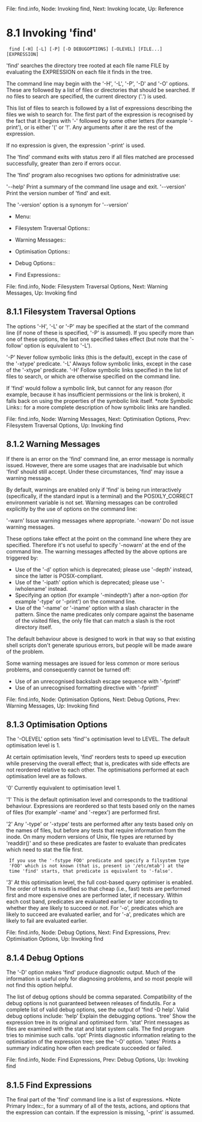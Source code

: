 File: find.info,  Node: Invoking find,  Next: Invoking locate,  Up: Reference

8.1 Invoking 'find'
===================

     find [-H] [-L] [-P] [-D DEBUGOPTIONS] [-OLEVEL] [FILE...] [EXPRESSION]

   'find' searches the directory tree rooted at each file name FILE by
evaluating the EXPRESSION on each file it finds in the tree.

   The command line may begin with the '-H', '-L', '-P', '-D' and '-O'
options.  These are followed by a list of files or directories that
should be searched.  If no files to search are specified, the current
directory ('.') is used.

   This list of files to search is followed by a list of expressions
describing the files we wish to search for.  The first part of the
expression is recognised by the fact that it begins with '-' followed by
some other letters (for example '-print'), or is either '(' or '!'.  Any
arguments after it are the rest of the expression.

   If no expression is given, the expression '-print' is used.

   The 'find' command exits with status zero if all files matched are
processed successfully, greater than zero if errors occur.

   The 'find' program also recognises two options for administrative
use:

'--help'
     Print a summary of the command line usage and exit.
'--version'
     Print the version number of 'find' and exit.

   The '-version' option is a synonym for '--version'

* Menu:

* Filesystem Traversal Options::
* Warning Messages::
* Optimisation Options::
* Debug Options::
* Find Expressions::

File: find.info,  Node: Filesystem Traversal Options,  Next: Warning Messages,  Up: Invoking find

8.1.1 Filesystem Traversal Options
----------------------------------

The options '-H', '-L' or '-P' may be specified at the start of the
command line (if none of these is specified, '-P' is assumed).  If you
specify more than one of these options, the last one specified takes
effect (but note that the '-follow' option is equivalent to '-L').

'-P'
     Never follow symbolic links (this is the default), except in the
     case of the '-xtype' predicate.
'-L'
     Always follow symbolic links, except in the case of the '-xtype'
     predicate.
'-H'
     Follow symbolic links specified in the list of files to search, or
     which are otherwise specified on the command line.

   If 'find' would follow a symbolic link, but cannot for any reason
(for example, because it has insufficient permissions or the link is
broken), it falls back on using the properties of the symbolic link
itself.  *note Symbolic Links:: for a more complete description of how
symbolic links are handled.

File: find.info,  Node: Warning Messages,  Next: Optimisation Options,  Prev: Filesystem Traversal Options,  Up: Invoking find

8.1.2 Warning Messages
----------------------

If there is an error on the 'find' command line, an error message is
normally issued.  However, there are some usages that are inadvisable
but which 'find' should still accept.  Under these circumstances, 'find'
may issue a warning message.

   By default, warnings are enabled only if 'find' is being run
interactively (specifically, if the standard input is a terminal) and
the POSIXLY_CORRECT environment variable is not set.  Warning messages
can be controlled explicitly by the use of options on the command line:

'-warn'
     Issue warning messages where appropriate.
'-nowarn'
     Do not issue warning messages.

   These options take effect at the point on the command line where they
are specified.  Therefore it's not useful to specify '-nowarn' at the
end of the command line.  The warning messages affected by the above
options are triggered by:

   - Use of the '-d' option which is deprecated; please use '-depth'
     instead, since the latter is POSIX-compliant.
   - Use of the '-ipath' option which is deprecated; please use
     '-iwholename' instead.
   - Specifying an option (for example '-mindepth') after a non-option
     (for example '-type' or '-print') on the command line.
   - Use of the '-name' or '-iname' option with a slash character in the
     pattern.  Since the name predicates only compare against the
     basename of the visited files, the only file that can match a slash
     is the root directory itself.

   The default behaviour above is designed to work in that way so that
existing shell scripts don't generate spurious errors, but people will
be made aware of the problem.

   Some warning messages are issued for less common or more serious
problems, and consequently cannot be turned off:

   - Use of an unrecognised backslash escape sequence with '-fprintf'
   - Use of an unrecognised formatting directive with '-fprintf'

File: find.info,  Node: Optimisation Options,  Next: Debug Options,  Prev: Warning Messages,  Up: Invoking find

8.1.3 Optimisation Options
--------------------------

The '-OLEVEL' option sets 'find''s optimisation level to LEVEL.  The
default optimisation level is 1.

   At certain optimisation levels, 'find' reorders tests to speed up
execution while preserving the overall effect; that is, predicates with
side effects are not reordered relative to each other.  The
optimisations performed at each optimisation level are as follows.

'0'
     Currently equivalent to optimisation level 1.

'1'
     This is the default optimisation level and corresponds to the
     traditional behaviour.  Expressions are reordered so that tests
     based only on the names of files (for example' -name' and '-regex')
     are performed first.

'2'
     Any '-type' or '-xtype' tests are performed after any tests based
     only on the names of files, but before any tests that require
     information from the inode.  On many modern versions of Unix, file
     types are returned by 'readdir()' and so these predicates are
     faster to evaluate than predicates which need to stat the file
     first.

     If you use the '-fstype FOO' predicate and specify a filsystem type
     'FOO' which is not known (that is, present in '/etc/mtab') at the
     time 'find' starts, that predicate is equivalent to '-false'.

'3'
     At this optimisation level, the full cost-based query optimiser is
     enabled.  The order of tests is modified so that cheap (i.e., fast)
     tests are performed first and more expensive ones are performed
     later, if necessary.  Within each cost band, predicates are
     evaluated earlier or later according to whether they are likely to
     succeed or not.  For '-o', predicates which are likely to succeed
     are evaluated earlier, and for '-a', predicates which are likely to
     fail are evaluated earlier.

File: find.info,  Node: Debug Options,  Next: Find Expressions,  Prev: Optimisation Options,  Up: Invoking find

8.1.4 Debug Options
-------------------

The '-D' option makes 'find' produce diagnostic output.  Much of the
information is useful only for diagnosing problems, and so most people
will not find this option helpful.

   The list of debug options should be comma separated.  Compatibility
of the debug options is not guaranteed between releases of findutils.
For a complete list of valid debug options, see the output of 'find -D
help'.  Valid debug options include:
'help'
     Explain the debugging options.
'tree'
     Show the expression tree in its original and optimised form.
'stat'
     Print messages as files are examined with the stat and lstat system
     calls.  The find program tries to minimise such calls.
'opt'
     Prints diagnostic information relating to the optimisation of the
     expression tree; see the '-O' option.
'rates'
     Prints a summary indicating how often each predicate succeeded or
     failed.

File: find.info,  Node: Find Expressions,  Prev: Debug Options,  Up: Invoking find

8.1.5 Find Expressions
----------------------

The final part of the 'find' command line is a list of expressions.
*Note Primary Index::, for a summary of all of the tests, actions, and
options that the expression can contain.  If the expression is missing,
'-print' is assumed.

